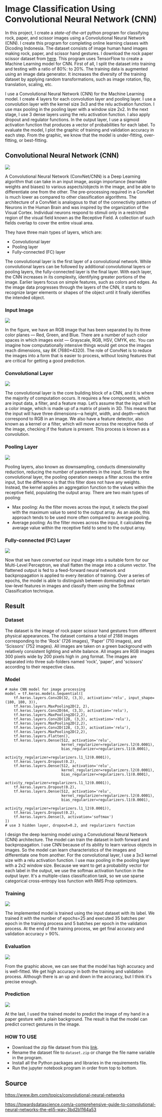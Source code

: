 # Image Classification Using Convolutional Neural Network (CNN)

In this project, I create a _state-of-the-art_ python program for classifying rock, paper, and scissor images using a Convolutional Neural Network (CNN). I create this program for completing online learning classes with Dicoding Indonesia. The dataset consists of image human hand images making rock, paper, and scissor hand gestures. I download the rock paper scissor dataset from [here](https://www.kaggle.com/datasets/drgfreeman/rockpaperscissors?resource=download). This program uses TensorFlow to create a Machine Learning model for CNN. First of all, I split the dataset into training and testing with a ratio of 80%: to 20%. The training data is augmented using an image data generator. It increases the diversity of the training dataset by applying random transformations, such as image rotation, flip, translation, scaling, etc.

I use a Convolutional Neural Network (CNN) for the Machine Learning model. I create 4 layers for each convolution layer and pooling layer. I use a convolution layer with the kernel size 3x3 and the relu activation function. I use max pooling in the pooling layer with a window size 2x2. In the next stage, I use 3 dense layers using the relu activation function. I also apply dropout and regulator functions. In the output layer, I use a sigmoid activation function that produces a vector of probabilities for each label. To evaluate the model, I plot the graphic of training and validation accuracy in each step. From the graphic, we know that the model is under-fitting, over-fitting, or best-fitting.

## Convolutional Neural Network (CNN)

![](cnn.jpg)

A Convolutional Neural Network (ConvNet/CNN) is a Deep Learning algorithm that can take in an input image, assign importance (learnable weights and biases) to various aspects/objects in the image, and be able to differentiate one from the other. The pre-processing required in a ConvNet is much lower as compared to other classification algorithms. The architecture of a ConvNet is analogous to that of the connectivity pattern of Neurons in the Human Brain and was inspired by the organization of the Visual Cortex. Individual neurons respond to stimuli only in a restricted region of the visual field known as the Receptive Field. A collection of such fields overlap to cover the entire visual area.

They have three main types of layers, which are:

- Convolutional layer
- Pooling layer
- Fully-connected (FC) layer

The convolutional layer is the first layer of a convolutional network. While convolutional layers can be followed by additional convolutional layers or pooling layers, the fully-connected layer is the final layer. With each layer, the CNN increases in its complexity, identifying greater portions of the image. Earlier layers focus on simple features, such as colors and edges. As the image data progresses through the layers of the CNN, it starts to recognize larger elements or shapes of the object until it finally identifies the intended object.

### Input Image

![](input.jpg)

In the figure, we have an RGB image that has been separated by its three color planes — Red, Green, and Blue. There are a number of such color spaces in which images exist — Grayscale, RGB, HSV, CMYK, etc. You can imagine how computationally intensive things would get once the images reach dimensions, say 8K (7680×4320). The role of ConvNet is to reduce the images into a form that is easier to process, without losing features that are critical for getting a good prediction.

### Convolutional Layer

![](conv_layer.gif)

The convolutional layer is the core building block of a CNN, and it is where the majority of computation occurs. It requires a few components, which are input data, a filter, and a feature map. Let’s assume that the input will be a color image, which is made up of a matrix of pixels in 3D. This means that the input will have three dimensions—a height, width, and depth—which correspond to RGB in an image. We also have a feature detector, also known as a kernel or a filter, which will move across the receptive fields of the image, checking if the feature is present. This process is known as a convolution.

### Pooling Layer

![](pooling_layer.gif)

Pooling layers, also known as downsampling, conducts dimensionality reduction, reducing the number of parameters in the input. Similar to the convolutional layer, the pooling operation sweeps a filter across the entire input, but the difference is that this filter does not have any weights. Instead, the kernel applies an aggregation function to the values within the receptive field, populating the output array. There are two main types of pooling:

- Max pooling: As the filter moves across the input, it selects the pixel with the maximum value to send to the output array. As an aside, this approach tends to be used more often compared to average pooling.
- Average pooling: As the filter moves across the input, it calculates the average value within the receptive field to send to the output array.

### Fully-connected (FC) Layer

![](fc_layer.jpg)

Now that we have converted our input image into a suitable form for our Multi-Level Perceptron, we shall flatten the image into a column vector. The flattened output is fed to a feed-forward neural network and backpropagation is applied to every iteration of training. Over a series of epochs, the model is able to distinguish between dominating and certain low-level features in images and classify them using the Softmax Classification technique.

## Result

### Dataset

The dataset is the image of rock paper scissor hand gestures from different physical appearances. The dataset contains a total of 2188 images corresponding to the 'Rock' (726 images), 'Paper' (710 images), and 'Scissors' (752 images). All images are taken on a green background with relatively consistent lighting and white balance. All images are RGB images 300 pixels wide by 200 pixels high in .png format. The images are separated into three sub-folders named 'rock', 'paper', and 'scissors' according to their respective class.

### Model

```
# make CNN model for image processing
model = tf.keras.models.Sequential([
    tf.keras.layers.Conv2D(32, (3,3), activation='relu', input_shape=(180, 180, 3)),
    tf.keras.layers.MaxPooling2D(2, 2),
    tf.keras.layers.Conv2D(64, (3,3), activation='relu'),
    tf.keras.layers.MaxPooling2D(2,2),
    tf.keras.layers.Conv2D(128, (3,3), activation='relu'),
    tf.keras.layers.MaxPooling2D(2,2),
    tf.keras.layers.Conv2D(128, (3,3), activation='relu'),
    tf.keras.layers.MaxPooling2D(2,2),
    tf.keras.layers.Flatten(),
    tf.keras.layers.Dense(512, activation='relu',
                          kernel_regularizer=regularizers.l2(0.0001),
                          bias_regularizer=regularizers.l1(0.0001),
                          activity_regularizer=regularizers.l1_l2(0.0001)),
    tf.keras.layers.Dropout(0.2),
    tf.keras.layers.Dense(512, activation='relu',
                          kernel_regularizer=regularizers.l2(0.0001),
                          bias_regularizer=regularizers.l1(0.0001),
                          activity_regularizer=regularizers.l1_l2(0.0001)),
    tf.keras.layers.Dropout(0.2),
    tf.keras.layers.Dense(512, activation='relu',
                          kernel_regularizer=regularizers.l2(0.0001),
                          bias_regularizer=regularizers.l1(0.0001),
                          activity_regularizer=regularizers.l1_l2(0.0001)),
    tf.keras.layers.Dropout(0.2),
    tf.keras.layers.Dense(3, activation='softmax')
])
# use 3 hidden layer, dropout=0.2, and regularizers function
```
I design the deep learning model using a Convolutional Neural Network (CNN) architecture. The model can train the dataset in both forward and backpropagation. I use CNN because of its ability to learn various objects in images. So the model can learn characteristics of the images and differentiate one from another. For the convolutional layer, I use a 3x3 kernel size with a relu activation function. I use max pooling in the pooling layer with a 2x2 window size. Because we want to get a probability vector for each label in the output, we use the softmax activation function in the output layer. It's a multiple-class classification task, so we use sparse categorical cross-entropy loss function with RMS Prop optimizers.

### Training

![](train.png)

The implemented model is trained using the input dataset with its label. We trained it with the number of epochs=25 and executed 35 batches per epoch in the training process and 5 batches per epoch in the validation process. At the end of the training process, we get final accuracy and validation accuracy > 90%.

### Evaluation

![](acc_plot.png)

From the graphic above, we can see that the model has high accuracy and is well-fitted. We get high accuracy in both the training and validation process. Although there is an up and down in the accuracy, but I think it's precise enough.

### Prediction

![](predict.png)

At the last, I used the trained model to predict the image of my hand in a paper gesture with a plain background. The result is that the model can predict correct gestures in the image.

### HOW TO USE

* Download the zip file dataset from this [link](https://www.kaggle.com/datasets/drgfreeman/rockpaperscissors?resource=download).
* Rename the dataset file to ` dataset.zip ` or change the file name variable in the program.
* Install all the Python packages and libraries in the requirements file. 
* Run the jupyter notebook program in order from top to bottom. 

## Source

https://www.ibm.com/topics/convolutional-neural-networks

https://towardsdatascience.com/a-comprehensive-guide-to-convolutional-neural-networks-the-eli5-way-3bd2b1164a53
